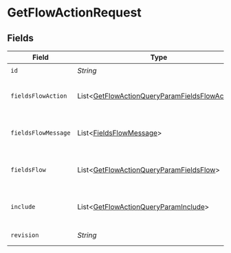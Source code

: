 # GetFlowActionRequest


## Fields

| Field                                                                                                                   | Type                                                                                                                    | Required                                                                                                                | Description                                                                                                             |
| ----------------------------------------------------------------------------------------------------------------------- | ----------------------------------------------------------------------------------------------------------------------- | ----------------------------------------------------------------------------------------------------------------------- | ----------------------------------------------------------------------------------------------------------------------- |
| `id`                                                                                                                    | *String*                                                                                                                | :heavy_check_mark:                                                                                                      | N/A                                                                                                                     |
| `fieldsFlowAction`                                                                                                      | List\<[GetFlowActionQueryParamFieldsFlowAction](../../models/operations/GetFlowActionQueryParamFieldsFlowAction.md)>    | :heavy_minus_sign:                                                                                                      | For more information please visit https://developers.klaviyo.com/en/v2024-10-15/reference/api-overview#sparse-fieldsets |
| `fieldsFlowMessage`                                                                                                     | List\<[FieldsFlowMessage](../../models/operations/FieldsFlowMessage.md)>                                                | :heavy_minus_sign:                                                                                                      | For more information please visit https://developers.klaviyo.com/en/v2024-10-15/reference/api-overview#sparse-fieldsets |
| `fieldsFlow`                                                                                                            | List\<[GetFlowActionQueryParamFieldsFlow](../../models/operations/GetFlowActionQueryParamFieldsFlow.md)>                | :heavy_minus_sign:                                                                                                      | For more information please visit https://developers.klaviyo.com/en/v2024-10-15/reference/api-overview#sparse-fieldsets |
| `include`                                                                                                               | List\<[GetFlowActionQueryParamInclude](../../models/operations/GetFlowActionQueryParamInclude.md)>                      | :heavy_minus_sign:                                                                                                      | For more information please visit https://developers.klaviyo.com/en/v2024-10-15/reference/api-overview#relationships    |
| `revision`                                                                                                              | *String*                                                                                                                | :heavy_check_mark:                                                                                                      | API endpoint revision (format: YYYY-MM-DD[.suffix])                                                                     |